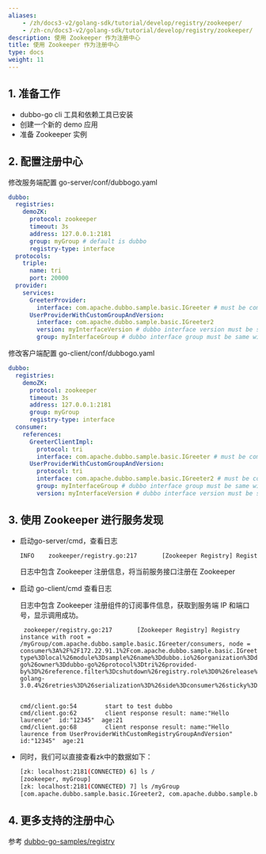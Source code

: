 ```yaml
---
aliases:
    - /zh/docs3-v2/golang-sdk/tutorial/develop/registry/zookeeper/
    - /zh-cn/docs3-v2/golang-sdk/tutorial/develop/registry/zookeeper/
description: 使用 Zookeeper 作为注册中心
title: 使用 Zookeeper 作为注册中心
type: docs
weight: 11
---
```








## 1. 准备工作

- dubbo-go cli 工具和依赖工具已安装
- 创建一个新的 demo 应用
- 准备 Zookeeper 实例

## 2. 配置注册中心

修改服务端配置 go-server/conf/dubbogo.yaml

```yaml
dubbo:
  registries:
    demoZK:
      protocol: zookeeper
      timeout: 3s
      address: 127.0.0.1:2181
      group: myGroup # default is dubbo
      registry-type: interface
  protocols:
    triple:
      name: tri
      port: 20000
  provider:
    services:
      GreeterProvider:
        interface: com.apache.dubbo.sample.basic.IGreeter # must be compatible with grpc or dubbo-java
      UserProviderWithCustomGroupAndVersion:
        interface: com.apache.dubbo.sample.basic.IGreeter2
        version: myInterfaceVersion # dubbo interface version must be same with client
        group: myInterfaceGroup # dubbo interface group must be same with client
```

修改客户端配置 go-client/conf/dubbogo.yaml

```yaml
dubbo:
  registries:
    demoZK:
      protocol: zookeeper
      timeout: 3s
      address: 127.0.0.1:2181
      group: myGroup
      registry-type: interface
  consumer:
    references:
      GreeterClientImpl:
        protocol: tri
        interface: com.apache.dubbo.sample.basic.IGreeter # must be compatible with grpc or dubbo-java
      UserProviderWithCustomGroupAndVersion:
        protocol: tri
        interface: com.apache.dubbo.sample.basic.IGreeter2 # must be compatible with grpc or dubbo-java
        group: myInterfaceGroup # dubbo interface group must be same with server
        version: myInterfaceVersion # dubbo interface version must be same with server
```



## 3. 使用 Zookeeper 进行服务发现

- 启动go-server/cmd，查看日志

  ```bash
  INFO    zookeeper/registry.go:217       [Zookeeper Registry] Registry instance with root = /myGroup/com.apache.dubbo.sample.basic.IGreeter/providers
  ```

  日志中包含 Zookeeper 注册信息，将当前服务接口注册在 Zookeeper


- 启动 go-client/cmd 查看日志


  日志中包含 Zookeeper 注册组件的订阅事件信息，获取到服务端 IP 和端口号，显示调用成功。

  ```
   zookeeper/registry.go:217       [Zookeeper Registry] Registry instance with root = /myGroup/com.apache.dubbo.sample.basic.IGreeter/consumers, node = consumer%3A%2F%2F172.22.91.1%2Fcom.apache.dubbo.sample.basic.IGreeter%3Fapp.version%3D%26application%3Ddubbo.io%26async%3Dfalse%26bean.name%3DGreeterClientImpl%26cluster%3Dfailover%26config.tracing%3D%26environment%3D%26generic%3D%26group%3D%26interface%3Dcom.apache.dubbo.sample.basic.IGreeter%26loadbalance%3D%26metadata-type%3Dlocal%26module%3Dsample%26name%3Ddubbo.io%26organization%3Ddubbo-go%26owner%3Ddubbo-go%26protocol%3Dtri%26provided-by%3D%26reference.filter%3Dcshutdown%26registry.role%3D0%26release%3Ddubbo-golang-3.0.4%26retries%3D%26serialization%3D%26side%3Dconsumer%26sticky%3Dfalse%26timestamp%3D1675407574%26version%3D


  cmd/client.go:54        start to test dubbo
  cmd/client.go:62        client response result: name:"Hello laurence"  id:"12345"  age:21
  cmd/client.go:68        client response result: name:"Hello laurence from UserProviderWithCustomRegistryGroupAndVersion"  id:"12345"  age:21
  ```

- 同时，我们可以直接查看zk中的数据如下：

    ```bash
    [zk: localhost:2181(CONNECTED) 6] ls /
    [zookeeper, myGroup]
    [zk: localhost:2181(CONNECTED) 7] ls /myGroup
    [com.apache.dubbo.sample.basic.IGreeter2, com.apache.dubbo.sample.basic.IGreeter]
    ```

## 4. 更多支持的注册中心

参考 [dubbo-go-samples/registry](https://github.com/apache/dubbo-go-samples/tree/master/registry)